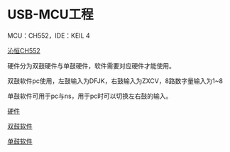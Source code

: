 # USB-MCU工程
MCU：CH552，IDE：KEIL 4

[沁恒CH552](https://www.wch.cn/products/CH552.html)

硬件分为双鼓硬件与单鼓硬件，软件需要对应硬件才能使用。

双鼓软件pc使用，左鼓输入为DFJK，右鼓输入为ZXCV，8路数字量输入为1~8

单鼓软件可用于pc与ns，用于pc时可以切换左右鼓的输入。

[硬件](../HW/)

[双鼓软件](./TK_usb_CH552/)

[单鼓软件](./TK_usb_CH552_NS/)